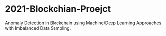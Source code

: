 # 2021-Blockchian-Proejct
Anomaly Detection in Blockchain using Machine/Deep Learning Approaches with Imbalanced Data Sampling.
